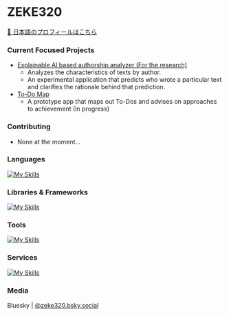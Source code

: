 <!-- ### Hi there 👋 ->

<!--
**ZEKE320/zeke320** is a ✨ _special_ ✨ repository because its `README.md` (this file) appears on your GitHub profile.

Here are some ideas to get you started:

- 🔭 I’m currently working on ...
- 🌱 I’m currently learning ...
- 👯 I’m looking to collaborate on ...
- 🤔 I’m looking for help with ...
- 💬 Ask me about ...
- 📫 How to reach me: ...
- 😄 Pronouns: ...
- ⚡ Fun fact: ...
-->

# ZEKE320

[🔴 日本語のプロフィールはこちら](README_jp.md)

### Current Focused Projects

- [Explainable AI based authorship analyzer (For the research)](https://github.com/ZEKE320/shap-authorship-analysis-demo)
  - Analyzes the characteristics of texts by author.
  - An experimental application that predicts who wrote a particular text and clarifies the rationale behind that prediction.
- [To-Do Map](https://github.com/ZEKE320/todo-map)
  - A prototype app that maps out To-Dos and advises on approaches to achievement (In progress)


### Contributing

- None at the moment...

### Languages

[![My Skills](https://skillicons.dev/icons?i=java,py,js,ts,html,css)](https://skillicons.dev)

### Libraries & Frameworks

[![My Skills](https://skillicons.dev/icons?i=spring,django,nextjs,nodejs,react,webpack,babel,jquery,bootstrap,materialui,sklearn)](https://skillicons.dev)

### Tools

[![My Skills](https://skillicons.dev/icons?i=git,github,gitlab,eclipse,linux,docker,bash,powershell,vscode,gradle,md,latex,mysql,postgresql,postman)](https://skillicons.dev)

### Services

[![My Skills](https://skillicons.dev/icons?i=vercel)](https://skillicons.dev)

### Media

Bluesky | [@zeke320.bsky.social](https://bsky.app/profile/zeke320.bsky.social)
